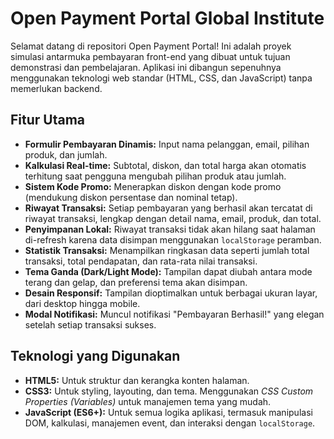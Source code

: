# Open Payment Portal Global Institute

Selamat datang di repositori Open Payment Portal! Ini adalah proyek simulasi antarmuka pembayaran front-end yang dibuat untuk tujuan demonstrasi dan pembelajaran. Aplikasi ini dibangun sepenuhnya menggunakan teknologi web standar (HTML, CSS, dan JavaScript) tanpa memerlukan backend.

## Fitur Utama

- **Formulir Pembayaran Dinamis:** Input nama pelanggan, email, pilihan produk, dan jumlah.
- **Kalkulasi Real-time:** Subtotal, diskon, dan total harga akan otomatis terhitung saat pengguna mengubah pilihan produk atau jumlah.
- **Sistem Kode Promo:** Menerapkan diskon dengan kode promo (mendukung diskon persentase dan nominal tetap).
- **Riwayat Transaksi:** Setiap pembayaran yang berhasil akan tercatat di riwayat transaksi, lengkap dengan detail nama, email, produk, dan total.
- **Penyimpanan Lokal:** Riwayat transaksi tidak akan hilang saat halaman di-refresh karena data disimpan menggunakan `localStorage` peramban.
- **Statistik Transaksi:** Menampilkan ringkasan data seperti jumlah total transaksi, total pendapatan, dan rata-rata nilai transaksi.
- **Tema Ganda (Dark/Light Mode):** Tampilan dapat diubah antara mode terang dan gelap, dan preferensi tema akan disimpan.
- **Desain Responsif:** Tampilan dioptimalkan untuk berbagai ukuran layar, dari desktop hingga mobile.
- **Modal Notifikasi:** Muncul notifikasi "Pembayaran Berhasil!" yang elegan setelah setiap transaksi sukses.

## Teknologi yang Digunakan

- **HTML5:** Untuk struktur dan kerangka konten halaman.
- **CSS3:** Untuk styling, layouting, dan tema. Menggunakan *CSS Custom Properties (Variables)* untuk manajemen tema yang mudah.
- **JavaScript (ES6+):** Untuk semua logika aplikasi, termasuk manipulasi DOM, kalkulasi, manajemen event, dan interaksi dengan `localStorage`.